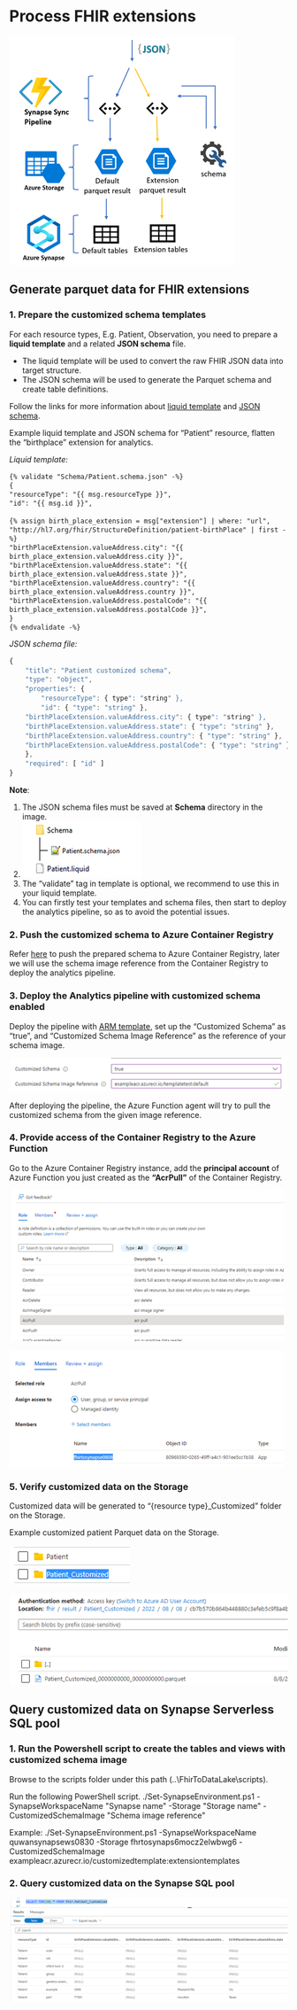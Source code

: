 # Process FHIR extensions  

 ![image](./assets/ProcessExtensions.png)

## Generate parquet data for FHIR extensions

### 1.	Prepare the customized schema templates
For each resource types, E.g. Patient, Observation, you need to prepare a **liquid template** and a related **JSON schema** file.
- The liquid template will be used to convert the raw FHIR JSON data into target structure.
- The JSON schema will be used to generate the Parquet schema and create table definitions.

Follow the links for more information about [liquid template](http://dotliquidmarkup.org/) and [JSON schema](https://json-schema.org/learn/getting-started-step-by-step).

Example liquid template and JSON schema for “Patient” resource, flatten the “birthplace” extension for analytics.

_Liquid template:_
```liquid
{% validate "Schema/Patient.schema.json" -%}
{
"resourceType": "{{ msg.resourceType }}",
"id": "{{ msg.id }}",

{% assign birth_place_extension = msg["extension"] | where: "url", "http://hl7.org/fhir/StructureDefinition/patient-birthPlace" | first -%}
"birthPlaceExtension.valueAddress.city": "{{ birth_place_extension.valueAddress.city }}",
"birthPlaceExtension.valueAddress.state": "{{ birth_place_extension.valueAddress.state }}",
"birthPlaceExtension.valueAddress.country": "{{ birth_place_extension.valueAddress.country }}",
"birthPlaceExtension.valueAddress.postalCode": "{{ birth_place_extension.valueAddress.postalCode }}",
}
{% endvalidate -%}

```

_JSON schema file:_

```javascript
{
    "title": "Patient customized schema",
    "type": "object",
    "properties": {
        "resourceType": { type": "string" },
        "id": { "type": "string" },
	"birthPlaceExtension.valueAddress.city": { type": "string" },
	"birthPlaceExtension.valueAddress.state": { "type": "string" },
	"birthPlaceExtension.valueAddress.country": { "type": "string" },
	"birthPlaceExtension.valueAddress.postalCode": { "type": "string" }
    },
    "required": [ "id" ]
}
```

**Note**:
1.	The JSON schema files must be saved at **Schema** directory in the image.
2.	 ![image](./assets/LiquidDirectory.png)
4.	The “validate” tag in template is optional, we recommend to use this in your liquid template.
5.	You can firstly test your templates and schema files, then start to deploy the analytics pipeline, so as to avoid the potential issues.

### 2.	Push the customized schema to Azure Container Registry
Refer [here](https://github.com/microsoft/FHIR-Converter/blob/main/docs/TemplateManagementCLI.md) to push the prepared schema to Azure Container Registry, later we will use the schema image reference from the Container Registry to deploy the analytics pipeline.

### 3.	Deploy the Analytics pipeline with customized schema enabled
Deploy the pipeline with [ARM template](https://github.com/microsoft/FHIR-Analytics-Pipelines/blob/main/FhirToDataLake/deploy/templates/FhirSynapsePipelineTemplate.json), set up the “Customized Schema” as “true”, and “Customized Schema Image Reference” as the reference of your schema image.

 ![image](./assets/DeploymentTemplate.png)

After deploying the pipeline, the Azure Function agent will try to pull the customized schema from the given image reference.

### 4.	Provide access of the Container Registry to the Azure Function
Go to the Azure Container Registry instance, add the **principal account** of Azure Function you just created as the **“AcrPull”** of the Container Registry.
 
 ![image](./assets/AccessRole.png)

 ![image](./assets/AssignAccess.png)


### 5.	Verify customized data on the Storage

Customized data will be generated to “{resource type}_Customized” folder on the Storage.

Example customized patient Parquet data on the Storage.

 ![image](./assets/ExampleParquetData.png)

 ![image](./assets/ExampleParquetData2.png)

## Query customized data on Synapse Serverless SQL pool

### 1.	Run the Powershell script to create the tables and views with customized schema image

Browse to the scripts folder under this path (..\FhirToDataLake\scripts).

Run the following PowerShell script.
./Set-SynapseEnvironment.ps1 -SynapseWorkspaceName "Synapse name" -Storage   "Storage name" -CustomizedSchemaImage "Schema image reference"

Example:
./Set-SynapseEnvironment.ps1 -SynapseWorkspaceName quwansynapsews0830  -Storage fhrtosynaps6mocz2elwbwg6  -CustomizedSchemaImage exampleacr.azurecr.io/customizedtemplate:extensiontemplates

### 2.	Query customized data on the Synapse SQL pool

 ![image](./assets/QuerySynapsePool.png)
